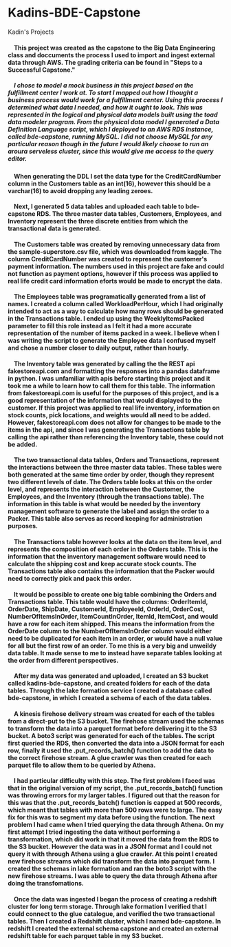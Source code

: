 # Kadins-BDE-Capstone
Kadin's Projects
#### &emsp;This project was created as the capstone to the Big Data Engineering class and doccuments the process I used to import and ingest external data through AWS. The grading criteria can be found in "Steps to a Successful Capstone."
##### &emsp;I chose to model a mock business in this project based on the fulfillment center I work at. To start I mapped out how I thought a business process would work for a fulfillment center. Using this process I determined what data I needed, and how it ought to look. This was represented in the logical and physical data models built using the toad data modeler program. From the physical data model I generated a Data Definition Language script, which I deployed to an AWS RDS instance, called bde-capstone, running MySQL. I did not choose MySQL for any particular reason though in the future I would likely choose to run an aroura serveless cluster, since this would give me access to the query editor.
#### &emsp;When generating the DDL I set the data type for the CreditCardNumber column in the Customers table as an int(16), however this should be a varchar(16) to avoid dropping any leading zeroes.
#### &emsp;Next, I generated 5 data tables and uploaded each table to bde-capstone RDS. The three master data tables, Customers, Employees, and Inventory represent the three discrete entities from which the transactional data is generated.
#### &emsp;The Customers table was created by removing unnecessary data from the sample-superstore.csv file, which was downloaded from kaggle. The column CreditCardNumber was created to represent the customer's payment information. The numbers used in this project are fake and could not function as payment options, however if this process was applied to real life credit card information eforts would be made to encrypt the data.
#### &emsp;The Employees table was programatically generated from a list of names. I created a column called WorkloadPerHour, which I had originally intended to act as a way to calculate how many rows should be generated in the Transactions table. I ended up using the WeeklyItemsPacked parameter to fill this role instead as I felt it had a more accurate representation of the number of items packed in a week. I believe when I was writing the script to generate the Employee data I confused myself and chose a number closer to daily output, rather than hourly.
#### &emsp;The Inventory table was generated by calling the the REST api fakestoreapi.com and formatting the responses into a pandas dataframe in python. I was unfamiliar with apis before starting this project and it took me a while to learn how to call them for this table. The information from fakestoreapi.com is useful for the purposes of this project, and is a good representation of the information that would displayed to the customer. If this project was applied to real life inventory, information on stock counts, pick locations, and weights would all need to be added. However, fakestoreapi.com does not allow for changes to be made to the items in the api, and since I was generating the Transactions table by calling the api rather than referencing the Inventory table, these could not be added.
#### &emsp;The two transactional data tables, Orders and Transactions, represent the interactions between the three master data tables. These tables were both generated at the same time order by order, though they represent two different levels of date. The Orders table looks at this on the order level, and represents the interaction between the Customer, the Employees, and the Inventory (through the transactions table). The information in this table is what would be needed by the inventory management software to generate the label and assign the order to a Packer. This table also serves as record keeping for administration purposes.
#### &emsp;The Transactions table however looks at the data on the item level, and represents the composition of each order in the Orders table. This is the information that the inventory management software would need to calculate the shipping cost and keep accurate stock counts. The Transactions table also contains the information that the Packer would need to correctly pick and pack this order.
#### &emsp;It would be possible to create one big table combining the Orders and Transactions table. This table would have the columns: OrderItemId, OrderDate, ShipDate, CustomerId, EmployeeId, OrderId, OrderCost, NumberOfItemsInOrder, ItemCountInOrder, ItemId, ItemCost, and would have a row for each item shipped. This means the information from the OrderDate column to the NumberOfItemsInOrder column would either need to be duplicated for each item in an order, or would have a null value for all but the first row of an order. To me this is a very big and unweildy data table. It made sense to me to instead have separate tables looking at the order from different perspectives.
#### &emsp;After my data was generated and uploaded, I created an S3 bucket called kadins-bde-capstone, and created folders for each of the data tables. Through the lake formation service I created a database called bde-capstone, in which I created a schema of each of the data tables.
#### &emsp;A kinesis firehose delivery stream was created for each of the tables from a direct-put to the S3 bucket. The firehose stream used the schemas to transform the data into a parquet format before delivering it to the S3 bucket. A boto3 script was generated for each of the tables. The script first queried the RDS, then converted the data into a JSON format for each row, finally it used the .put_records_batch() function to add the data to the correct firehose stream. A glue crawler was then created for each parquet file to allow them to be queried by Athena.
#### &emsp;I had particular difficulty with this step. The first problem I faced was that in the original version of my script, the .put_records_batch() function was throwing errors for my larger tables. I figured out that the reason for this was that the .put_records_batch() function is capped at 500 records, which meant that tables with more than 500 rows were to large. The easy fix for this was to segment my data before using the function. The next problem I had came when I tried querying the data through Athena. On my first attempt I tried ingesting the data without performing a transformation, which did work in that it moved the data from the RDS to the S3 bucket. However the data was in a JSON format and I could not query it with through Athena using a glue crawler. At this point I created new firehose streams which did transform the data into parquet form. I created the schemas in lake formation and ran the boto3 script with the new firehose streams. I was able to query the data through Athena after doing the transfomations.
#### &emsp;Once the data was ingested I began the process of creating a redshift cluster for long term storage. Through lake formation I verified that I could connect to the glue catalogue, and verified the two transactional tables. Then I created a Redshift cluster, which I named bde-capstone. In redshift I created the external schema capstone and created an external redshift table for each parquet table in my S3 bucket.
